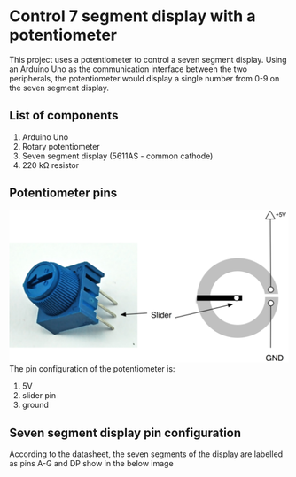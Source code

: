# Control 7 segment display with a potentiometer

This project uses a potentiometer to control a seven segment display. Using an Arduino Uno as the communication interface between the two peripherals, the potentiometer would display a single number from 0-9 on the seven segment display.

## List of components
1. Arduino Uno
2. Rotary potentiometer
3. Seven segment display (5611AS - common cathode)
4. 220 kΩ resistor

## Potentiometer pins
![alt text](pot_img.png)
The pin configuration of the potentiometer is:
1. 5V
2. slider pin
3. ground

## Seven segment display pin configuration
According to the datasheet, the seven segments of the display are labelled as pins A-G and DP show in the below image
